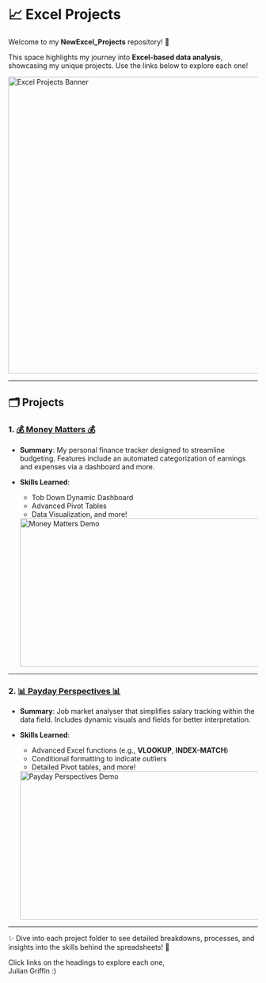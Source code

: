 # 📈 Excel Projects  

Welcome to my **NewExcel_Projects** repository! 🌟  

This space highlights my journey into **Excel-based data analysis**, showcasing my unique projects. Use the links below to explore each one!  

<img src="/Users/juliangriffin/Desktop/excel_pic.jpeg" alt="Excel Projects Banner" width="600"/> 

---

## 🗂️ Projects  

### 1. [**💰 Money Matters 💰**](./Money_Matters)  
- **Summary**: My personal finance tracker designed to streamline budgeting. Features include an automated categorization of earnings and expenses via a dashboard and more.  
- **Skills Learned**: 
  - Tob Down Dynamic Dashboard
  - Advanced Pivot Tables
  - Data Visualization, and more!   


  <img src="https://via.placeholder.com/500x300.png?text=GIF+Placeholder+for+Money+Matters" alt="Money Matters Demo" width="500" height="300">  

---

### 2. [**📊 Payday Perspectives 📊**](./Payday_Perspectives)  
- **Summary**: Job market analyser that simplifies salary tracking within the data field. Includes dynamic visuals and fields for better interpretation.  
- **Skills Learned**: 
  - Advanced Excel functions (e.g., **VLOOKUP**, **INDEX-MATCH**)
  - Conditional formatting to indicate outliers
  - Detailed Pivot tables, and more!

 
  <img src="https://via.placeholder.com/500x300.png?text=GIF+Placeholder+for+Payday+Perspectives" alt="Payday Perspectives Demo" width="500" height="300">  

---

✨ Dive into each project folder to see detailed breakdowns, processes, and insights into the skills behind the spreadsheets! 🚀  

Click links on the headings to explore each one,  
Julian Griffin :)


